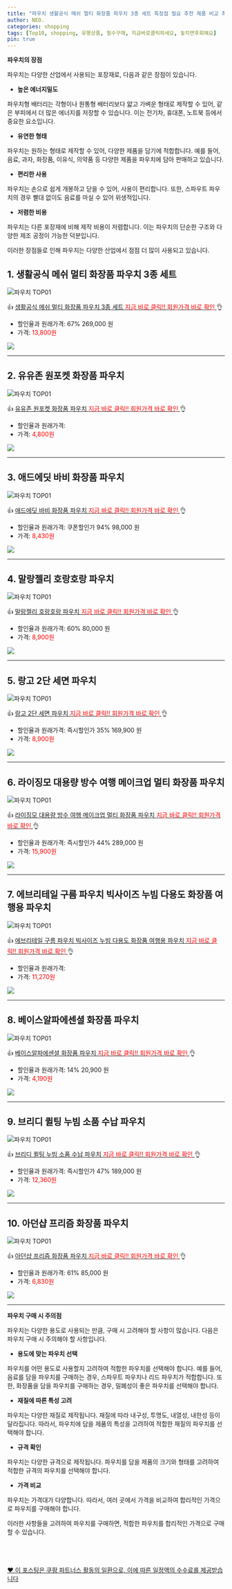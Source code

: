 ```yaml
---
title: "파우치 생활공식 메쉬 멀티 화장품 파우치 3종 세트 특장점 필요 추천 제품 비교 최저 가격 비교 장점 구매 후기 구매평"
author: NEO.
categories: shopping
tags: [Top10, shopping, 유행상품, 필수구매, 지금바로클릭하세요, 놓치면후회해요]
pin: true
---
```

**파우치의 장점**

파우치는 다양한 산업에서 사용되는 포장재로, 다음과 같은 장점이 있습니다.

* **높은 에너지밀도**

파우치형 배터리는 각형이나 원통형 배터리보다 얇고 가벼운 형태로 제작할 수 있어, 같은 부피에서 더 많은 에너지를 저장할 수 있습니다. 이는 전기차, 휴대폰, 노트북 등에서 중요한 요소입니다.

* **유연한 형태**

파우치는 원하는 형태로 제작할 수 있어, 다양한 제품을 담기에 적합합니다. 예를 들어, 음료, 과자, 화장품, 이유식, 의약품 등 다양한 제품을 파우치에 담아 판매하고 있습니다.

* **편리한 사용**

파우치는 손으로 쉽게 개봉하고 닫을 수 있어, 사용이 편리합니다. 또한, 스파우트 파우치의 경우 빨대 없이도 음료를 마실 수 있어 위생적입니다.

* **저렴한 비용**

파우치는 다른 포장재에 비해 제작 비용이 저렴합니다. 이는 파우치의 단순한 구조와 다양한 제조 공정이 가능한 덕분입니다.

이러한 장점들로 인해 파우치는 다양한 산업에서 점점 더 많이 사용되고 있습니다.

   

## 1. 생활공식 메쉬 멀티 화장품 파우치 3종 세트

![파우치 TOP01](https://thumbnail6.coupangcdn.com/thumbnails/remote/490x490ex/image/rs_quotation_api/e1kwbcfs/d74af4225ccc4e21b90882427be43460.jpg)


👍 [생활공식 메쉬 멀티 화장품 파우치 3종 세트 <font color=red> 지금 바로 클릭!! 회원가격 바로 확인 </font> ](https://link.coupang.com/re/AFFSDP?lptag=AF3617701&subid=GithubCoopas&pageKey=6801354885&traceid=V0-153&itemId=16056328749&vendorItemId=83259757336) 👌 


- 할인율과 원래가격: 67%  269,000   원
- 가격: <span style='color:red'>13,800원</span>

[![](/discount_price.png)](https://link.coupang.com/re/AFFSDP?lptag=AF3617701&subid=GithubCoopas&pageKey=6801354885&traceid=V0-153&itemId=16056328749&vendorItemId=83259757336)

---


   

## 2. 유유존 원포켓 화장품 파우치

![파우치 TOP01](https://thumbnail10.coupangcdn.com/thumbnails/remote/490x490ex/image/retail/images/2021/06/10/11/7/efe64a4d-60ca-4aae-8a2e-fdda4b20a302.jpg)


👍 [유유존 원포켓 화장품 파우치 <font color=red> 지금 바로 클릭!! 회원가격 바로 확인 </font> ](https://link.coupang.com/re/AFFSDP?lptag=AF3617701&subid=GithubCoopas&pageKey=5653458613&traceid=V0-153&itemId=9258545000&vendorItemId=76544130815) 👌 


- 할인율과 원래가격: 
- 가격: <span style='color:red'>4,800원</span>

[![](/discount_price.png)](https://link.coupang.com/re/AFFSDP?lptag=AF3617701&subid=GithubCoopas&pageKey=5653458613&traceid=V0-153&itemId=9258545000&vendorItemId=76544130815)

---


   

## 3. 애드에딧 바비 화장품 파우치

![파우치 TOP01](https://thumbnail8.coupangcdn.com/thumbnails/remote/490x490ex/image/retail/images/707184001231184-7f25b8dd-cb35-4dd7-acec-dadc5801b01b.jpg)


👍 [애드에딧 바비 화장품 파우치 <font color=red> 지금 바로 클릭!! 회원가격 바로 확인 </font> ](https://link.coupang.com/re/AFFSDP?lptag=AF3617701&subid=GithubCoopas&pageKey=56400188&traceid=V0-153&itemId=195210903&vendorItemId=5510315587) 👌 


- 할인율과 원래가격: 쿠폰할인가 94%  98,000   원
- 가격: <span style='color:red'>8,430원</span>

[![](/discount_price.png)](https://link.coupang.com/re/AFFSDP?lptag=AF3617701&subid=GithubCoopas&pageKey=56400188&traceid=V0-153&itemId=195210903&vendorItemId=5510315587)

---


   

## 4. 말랑젤리 호랑호랑 파우치

![파우치 TOP01](https://thumbnail10.coupangcdn.com/thumbnails/remote/490x490ex/image/retail/images/118652734166127-8cb8117f-09fe-47c6-b21c-cd780b7a1026.jpg)


👍 [말랑젤리 호랑호랑 파우치 <font color=red> 지금 바로 클릭!! 회원가격 바로 확인 </font> ](https://link.coupang.com/re/AFFSDP?lptag=AF3617701&subid=GithubCoopas&pageKey=6412966699&traceid=V0-153&itemId=13761282556&vendorItemId=81011945507) 👌 


- 할인율과 원래가격: 60%  80,000   원
- 가격: <span style='color:red'>8,900원</span>

[![](/discount_price.png)](https://link.coupang.com/re/AFFSDP?lptag=AF3617701&subid=GithubCoopas&pageKey=6412966699&traceid=V0-153&itemId=13761282556&vendorItemId=81011945507)

---


   

## 5. 랑고 2단 세면 파우치

![파우치 TOP01](https://thumbnail7.coupangcdn.com/thumbnails/remote/490x490ex/image/retail/images/6605715623578235-8c242e30-a817-4ca1-b8cb-034ab0707565.jpg)


👍 [랑고 2단 세면 파우치 <font color=red> 지금 바로 클릭!! 회원가격 바로 확인 </font> ](https://link.coupang.com/re/AFFSDP?lptag=AF3617701&subid=GithubCoopas&pageKey=1366911566&traceid=V0-153&itemId=17338666093&vendorItemId=70394059769) 👌 


- 할인율과 원래가격: 즉시할인가 35%  169,900   원
- 가격: <span style='color:red'>8,900원</span>

[![](/discount_price.png)](https://link.coupang.com/re/AFFSDP?lptag=AF3617701&subid=GithubCoopas&pageKey=1366911566&traceid=V0-153&itemId=17338666093&vendorItemId=70394059769)

---


   

## 6. 라이징모 대용량 방수 여행 메이크업 멀티 화장품 파우치

![파우치 TOP01](https://thumbnail8.coupangcdn.com/thumbnails/remote/490x490ex/image/vendor_inventory/15ec/d6f29c22d6afda81548d6c750855591c505e39766f2bdc57710d646547f2.jpeg)


👍 [라이징모 대용량 방수 여행 메이크업 멀티 화장품 파우치 <font color=red> 지금 바로 클릭!! 회원가격 바로 확인 </font> ](https://link.coupang.com/re/AFFSDP?lptag=AF3617701&subid=GithubCoopas&pageKey=7383562241&traceid=V0-153&itemId=19074117106&vendorItemId=86819263568) 👌 


- 할인율과 원래가격: 즉시할인가 44%  289,000   원
- 가격: <span style='color:red'>15,900원</span>

[![](/discount_price.png)](https://link.coupang.com/re/AFFSDP?lptag=AF3617701&subid=GithubCoopas&pageKey=7383562241&traceid=V0-153&itemId=19074117106&vendorItemId=86819263568)

---


   

## 7. 에브리테일 구름 파우치 빅사이즈 누빔 다용도 화장품 여행용 파우치

![파우치 TOP01](https://thumbnail7.coupangcdn.com/thumbnails/remote/490x490ex/image/vendor_inventory/39ca/565e8b9367d0d466deac14c60dbd80cb10f98482d9fcba8d92b3df460f30.jpg)


👍 [에브리테일 구름 파우치 빅사이즈 누빔 다용도 화장품 여행용 파우치 <font color=red> 지금 바로 클릭!! 회원가격 바로 확인 </font> ](https://link.coupang.com/re/AFFSDP?lptag=AF3617701&subid=GithubCoopas&pageKey=7551771012&traceid=V0-153&itemId=19875576264&vendorItemId=86975965788) 👌 


- 할인율과 원래가격: 
- 가격: <span style='color:red'>11,270원</span>

[![](/discount_price.png)](https://link.coupang.com/re/AFFSDP?lptag=AF3617701&subid=GithubCoopas&pageKey=7551771012&traceid=V0-153&itemId=19875576264&vendorItemId=86975965788)

---


   

## 8. 베이스알파에센셜 화장품 파우치

![파우치 TOP01](https://thumbnail10.coupangcdn.com/thumbnails/remote/490x490ex/image/retail/images/1174036266409384-a4a733cb-171e-482c-8517-d46fb8ed21b1.jpg)


👍 [베이스알파에센셜 화장품 파우치 <font color=red> 지금 바로 클릭!! 회원가격 바로 확인 </font> ](https://link.coupang.com/re/AFFSDP?lptag=AF3617701&subid=GithubCoopas&pageKey=7476144070&traceid=V0-153&itemId=19518108038&vendorItemId=86626802346) 👌 


- 할인율과 원래가격: 14%  20,900   원
- 가격: <span style='color:red'>4,190원</span>

[![](/discount_price.png)](https://link.coupang.com/re/AFFSDP?lptag=AF3617701&subid=GithubCoopas&pageKey=7476144070&traceid=V0-153&itemId=19518108038&vendorItemId=86626802346)

---


   

## 9. 브리디 퀼팅 누빔 소품 수납 파우치

![파우치 TOP01](https://thumbnail9.coupangcdn.com/thumbnails/remote/490x490ex/image/vendor_inventory/e438/88c3449fdd86245f88fa7d445d627df5031eaff956b9a308c630e3885c2a.png)


👍 [브리디 퀼팅 누빔 소품 수납 파우치 <font color=red> 지금 바로 클릭!! 회원가격 바로 확인 </font> ](https://link.coupang.com/re/AFFSDP?lptag=AF3617701&subid=GithubCoopas&pageKey=7609163589&traceid=V0-153&itemId=20148136107&vendorItemId=87343596120) 👌 


- 할인율과 원래가격: 즉시할인가 47%  189,000   원
- 가격: <span style='color:red'>12,360원</span>

[![](/discount_price.png)](https://link.coupang.com/re/AFFSDP?lptag=AF3617701&subid=GithubCoopas&pageKey=7609163589&traceid=V0-153&itemId=20148136107&vendorItemId=87343596120)

---


   

## 10. 아던샵 프리즘 화장품 파우치

![파우치 TOP01](https://thumbnail6.coupangcdn.com/thumbnails/remote/490x490ex/image/retail/images/2020/03/19/18/6/67f59a69-2405-439a-922f-1912ca1dedc2.jpg)


👍 [아던샵 프리즘 화장품 파우치 <font color=red> 지금 바로 클릭!! 회원가격 바로 확인 </font> ](https://link.coupang.com/re/AFFSDP?lptag=AF3617701&subid=GithubCoopas&pageKey=1380959098&traceid=V0-153&itemId=2415365823&vendorItemId=70409706981) 👌 


- 할인율과 원래가격: 61%  85,000   원
- 가격: <span style='color:red'>6,830원</span>

[![](/discount_price.png)](https://link.coupang.com/re/AFFSDP?lptag=AF3617701&subid=GithubCoopas&pageKey=1380959098&traceid=V0-153&itemId=2415365823&vendorItemId=70409706981)

---
**파우치 구매 시 주의점**

파우치는 다양한 용도로 사용되는 만큼, 구매 시 고려해야 할 사항이 많습니다. 다음은 파우치 구매 시 주의해야 할 사항입니다.

* **용도에 맞는 파우치 선택**

파우치를 어떤 용도로 사용할지 고려하여 적합한 파우치를 선택해야 합니다. 예를 들어, 음료를 담을 파우치를 구매하는 경우, 스파우트 파우치나 리드 파우치가 적합합니다. 또한, 화장품을 담을 파우치를 구매하는 경우, 밀폐성이 좋은 파우치를 선택해야 합니다.

* **재질에 따른 특성 고려**

파우치는 다양한 재질로 제작됩니다. 재질에 따라 내구성, 투명도, 내열성, 내한성 등이 달라집니다. 따라서, 파우치에 담을 제품의 특성을 고려하여 적합한 재질의 파우치를 선택해야 합니다.

* **규격 확인**

파우치는 다양한 규격으로 제작됩니다. 파우치를 담을 제품의 크기와 형태를 고려하여 적합한 규격의 파우치를 선택해야 합니다.

* **가격 비교**

파우치는 가격대가 다양합니다. 따라서, 여러 곳에서 가격을 비교하여 합리적인 가격으로 파우치를 구매해야 합니다.

이러한 사항들을 고려하여 파우치를 구매하면, 적합한 파우치를 합리적인 가격으로 구매할 수 있습니다.<br><br><br><br><br> [ ❤  이 포스팅은 쿠팡 파트너스 활동의 일환으로, 이에 따른 일정액의 수수료를 제공받습니다](https://link.coupang.com/a/bcEFyh)